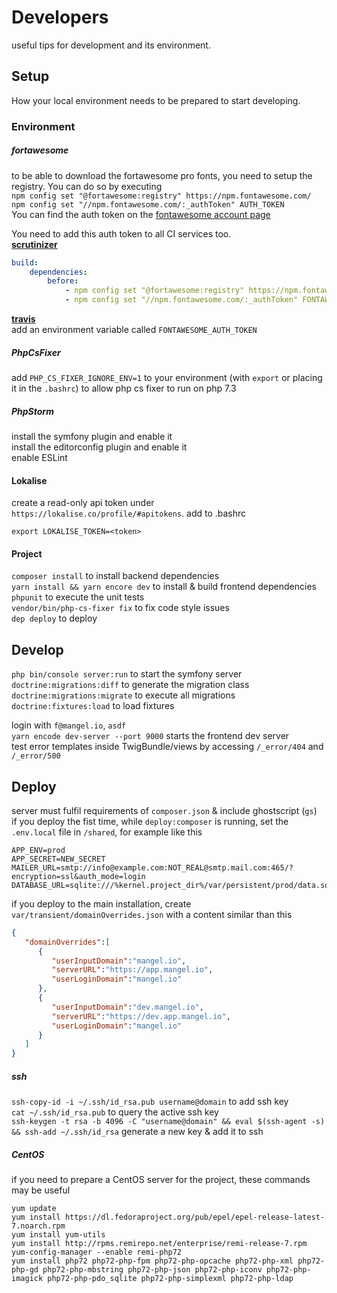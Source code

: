 # Developers
useful tips for development and its environment.

## Setup

How your local environment needs to be prepared to start developing.

### Environment

##### fortawesome

to be able to download the fortawesome pro fonts, you need to setup the registry. You can do so by executing  
`npm config set "@fortawesome:registry" https://npm.fontawesome.com/`  
`npm config set "//npm.fontawesome.com/:_authToken" AUTH_TOKEN`  
You can find the auth token on the [fontawesome account page](https://fontawesome.com/account)

You need to add this auth token to all CI services too.  
[**scrutinizer**](https://scrutinizer-ci.com/g/mangelio/app/settings/build-config)
```yaml
build:
    dependencies:
        before:
            - npm config set "@fortawesome:registry" https://npm.fontawesome.com/
            - npm config set "//npm.fontawesome.com/:_authToken" FONTAWESOME_AUTH_TOKEN
```
[**travis**](https://travis-ci.org/mangelio/app/settings)  
add an environment variable called `FONTAWESOME_AUTH_TOKEN`

##### PhpCsFixer
add `PHP_CS_FIXER_IGNORE_ENV=1` to your environment (with `export` or placing it in the `.bashrc`) to allow php cs fixer to run on php 7.3  

##### PhpStorm
install the symfony plugin and enable it  
install the editorconfig plugin and enable it  
enable ESLint  

#### Lokalise
create a read-only api token under `https://lokalise.co/profile/#apitokens`.
add to .bashrc
```
export LOKALISE_TOKEN=<token>
```

#### Project

`composer install` to install backend dependencies  
`yarn install && yarn encore dev` to install & build frontend dependencies  
`phpunit` to execute the unit tests  
`vendor/bin/php-cs-fixer fix` to fix code style issues  
`dep deploy` to deploy  

## Develop

`php bin/console server:run` to start the symfony server  
`doctrine:migrations:diff` to generate the migration class  
`doctrine:migrations:migrate` to execute all migrations  
`doctrine:fixtures:load` to load fixtures

login with `f@mangel.io`, `asdf`  
`yarn encode dev-server --port 9000` starts the frontend dev server  
test error templates inside TwigBundle/views by accessing `/_error/404` and `/_error/500`


## Deploy

server must fulfil requirements of `composer.json` & include ghostscript (`gs`)  
if you deploy the fist time, while `deploy:composer` is running, set the `.env.local` file in `/shared`, for example like this
```dotenv
APP_ENV=prod
APP_SECRET=NEW_SECRET
MAILER_URL=smtp://info@example.com:NOT_REAL@smtp.mail.com:465/?encryption=ssl&auth_mode=login
DATABASE_URL=sqlite:///%kernel.project_dir%/var/persistent/prod/data.sqlite  
```

if you deploy to the main installation, create `var/transient/domainOverrides.json` with a content similar than this
```json
{
   "domainOverrides":[
      {
         "userInputDomain":"mangel.io",
         "serverURL":"https://app.mangel.io",
         "userLoginDomain":"mangel.io"
      },
      {
         "userInputDomain":"dev.mangel.io",
         "serverURL":"https://dev.app.mangel.io",
         "userLoginDomain":"mangel.io"
      }
   ]
}
```
 
##### ssh
`ssh-copy-id -i ~/.ssh/id_rsa.pub username@domain` to add ssh key  
`cat ~/.ssh/id_rsa.pub` to query the active ssh key  
`ssh-keygen -t rsa -b 4096 -C "username@domain" && eval $(ssh-agent -s) && ssh-add ~/.ssh/id_rsa` generate a new key & add it to ssh  


##### CentOS
if you need to prepare a CentOS server for the project, these commands may be useful
```
yum update
yum install https://dl.fedoraproject.org/pub/epel/epel-release-latest-7.noarch.rpm
yum install yum-utils
yum install http://rpms.remirepo.net/enterprise/remi-release-7.rpm
yum-config-manager --enable remi-php72
yum install php72 php72-php-fpm php72-php-opcache php72-php-xml php72-php-gd php72-php-mbstring php72-php-json php72-php-iconv php72-php-imagick php72-php-pdo_sqlite php72-php-simplexml php72-php-ldap
```
